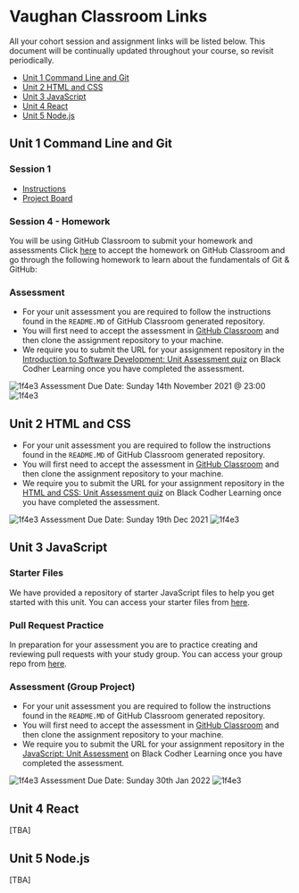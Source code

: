 # Vaughan Classroom Links

All your cohort session and assignment links will be listed below. This document will be continually updated throughout your course, so revisit periodically.

- [Unit 1 Command Line and Git](#unit-1-command-line-and-git)
- [Unit 2 HTML and CSS](#unit-2-html-and-css)
- [Unit 3 JavaScript](#unit-3-javascript)
- [Unit 4 React](#unit-4-react)
- [Unit 5 Node.js](#unit-5-nodejs)

## Unit 1 Command Line and Git

### Session 1

- [Instructions](https://github.com/black-codher-bootcamp-2021-vaughan/session-1-task/blob/main/README.md)
- [Project Board](https://github.com/black-codher-bootcamp-2021-vaughan/session-1-task/projects/1)

### Session 4 - Homework

You will be using GitHub Classroom to submit your homework and assessments
Click [here](https://classroom.github.com/a/SyRoBhq8) to accept the homework on GitHub Classroom and go through the following homework to learn about the fundamentals of Git & GitHub:

### Assessment

- For your unit assessment you are required to follow the instructions found in the `README.MD` of GitHub Classroom generated repository.
- You will first need to accept the assessment in [GitHub Classroom](https://classroom.github.com/a/3_nnfhON) and then clone the assignment repository to your machine. 
- We require you to submit the URL for your assignment repository in the [Introduction to Software Development: Unit Assessment quiz](https://learning.blackcodher.tech/courses/full-stack-developer/lessons/introduction-to-software-development-command-line-and-git/quizzes/introduction-to-software-development-unit-assessment/) on Black Codher Learning once you have completed the assessment.

![1f4e3](https://user-images.githubusercontent.com/11095605/138965831-fa544f7d-2529-4b13-a8f7-ab988dd1db35.png)
Assessment Due Date: Sunday 14th November 2021 @ 23:00 ![1f4e3](https://user-images.githubusercontent.com/11095605/138965840-4dae6c75-045b-4b0d-9bb6-3b1b8795a3d2.png)

## Unit 2 HTML and CSS

- For your unit assessment you are required to follow the instructions found in the `README.MD` of GitHub Classroom generated repository.
- You will first need to accept the assessment in [GitHub Classroom](https://classroom.github.com/a/XcXJnsie) and then clone the assignment repository to your machine. 
- We require you to submit the URL for your assignment repository in the [HTML and CSS: Unit Assessment quiz](https://learning.blackcodher.tech/courses/full-stack-developer/lessons/html-and-css/quizzes/html-and-css-unit-assessment/) on Black Codher Learning once you have completed the assessment.

![1f4e3](https://user-images.githubusercontent.com/11095605/138965831-fa544f7d-2529-4b13-a8f7-ab988dd1db35.png)
Assessment Due Date: Sunday 19th Dec 2021 ![1f4e3](https://user-images.githubusercontent.com/11095605/138965840-4dae6c75-045b-4b0d-9bb6-3b1b8795a3d2.png)

## Unit 3 JavaScript 

### Starter Files

We have provided a repository of starter JavaScript files to help you get started with this unit. You can access your starter files from [here](https://classroom.github.com/a/jh71IfUp).

### Pull Request Practice

In preparation for your assessment you are to practice creating and reviewing pull requests with your study group. You can access your group repo from [here](https://classroom.github.com/a/RH71J_XI).

### Assessment (Group Project)

- For your unit assessment you are required to follow the instructions found in the `README.MD` of GitHub Classroom generated repository.
- You will first need to accept the assessment in [GitHub Classroom](https://classroom.github.com/a/dt6ipMiL) and then clone the assignment repository to your machine. 
- We require you to submit the URL for your assignment repository in the [JavaScript: Unit Assessment](https://learning.blackcodher.tech/courses/full-stack-developer/lessons/javascript/topic/assignment-03-javascript-assessment/quizzes/javascript-unit-assessment/) on Black Codher Learning once you have completed the assessment.

![1f4e3](https://user-images.githubusercontent.com/11095605/138965831-fa544f7d-2529-4b13-a8f7-ab988dd1db35.png)
Assessment Due Date: Sunday 30th Jan 2022 ![1f4e3](https://user-images.githubusercontent.com/11095605/138965840-4dae6c75-045b-4b0d-9bb6-3b1b8795a3d2.png)

## Unit 4 React

[TBA]

## Unit 5 Node.js

[TBA]
